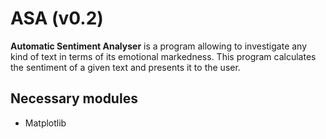 # ASA (v0.2) 
**Automatic Sentiment Analyser** is a program allowing to investigate any kind of text in terms of its emotional markedness. This program calculates the sentiment of a given text and presents it to the user.

## Necessary modules
* Matplotlib

